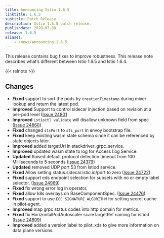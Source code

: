 ```yaml
---
title: Announcing Istio 1.6.5
linktitle: 1.6.5
subtitle: Patch Release
description: Istio 1.6.5 patch release.
publishdate: 2020-07-08
release: 1.6.5
aliases:
    - /news/announcing-1.6.5
---
```


This release contains bug fixes to improve robustness. This release note describes
what’s different between Istio 1.6.5 and Istio 1.6.4.

{{< relnote >}}

## Changes

- **Fixed** support to sort the pods by `creationTimestamp` during mixer lookup and return the latest pod.
- **Improved** Support to control sidecar injection based on revision at a per-pod level ([Issue 24801](https://github.com/istio/istio/issues/24801)
- **Improved** `istioctl validate` will disallow unknown field from spec ([Issue 24860](https://github.com/istio/istio/issues/24860))
- **Fixed** changed `stsPort` to `sts_port` in envoy bootstrap file. 
- **Fixed** keep existing wasm state schema since it can be referenced by state objects later.
- **Improved** added targetUri in stackdriver_grpc_service.
- **Improved** updated wasm state to log for Access Log Service.
- **Updated** Raised default protocol detection timeout from 100 Milliseconds to 5 seconds ([Issue 24379](https://github.com/istio/istio/issues/24379))
- **Updated** removed UDP port 53 from Istiod service.
- **Fixed** Allow setting status.sidecar.istio.io/port to zero ([Issue 24722](https://github.com/istio/istio/issues/24722))
- **Fixed**  support eds endpoint selection for subsets with no or empty label selector. ([Issue 24969](https://github.com/istio/istio/issues/24969))
- **Fixed** fix wrong error log in operator.
- **Fixed** allow k8s overlays on BaseComponentSpec. ([Issue 24476](https://github.com/istio/istio/issues/24476))
- **Fixed** support to use `ECC_SIGNATURE_ALGORITHM` for setting secret cache in pilot-agent.
- **Improved** map grpc status codes into http domain for metrics.
- **Fixed** fix HorizontalPodAutoscaler scaleTargetRef naming for istiod ([Issue 24809](https://github.com/istio/istio/issues/24809))
- **Improved** added a version label to pilot_xds to give more information on data plane versions.